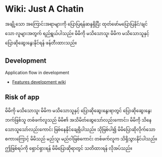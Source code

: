 # Wiki: Just A Chatin

အချို့သော အကြောင်းအရာများကို ပြောပြရန်ဆန္ဒရှိပြီး ထုတ်ဖော်မပြောပြနိုင်/ချင် သော လူများအတွက် ရည်ရွယ်ပါသည်။ မိမိကို မသိသောသူ၊ မိမိက မသိသောသူနှင့် ပြောဆိုဆွေးနွေးနိုင်ရန် ဖန်တီးထားသည်။

## Development

Application flow in development

- [Features development wiki](dev-features)

## Risk of app

မိမိကို မသိသောသူ၊ မိမိက မသိသောသူနှင့် ပြောဆိုဆွေးနွေးရာတွင် ပြောဆိုဆွေးနွေးဘက်ဖြစ်သူ တစ်ဖက်လူသည် မိမိ၏ အသိမိတ်ဆွေသော်လည်းကောင်း၊ မိမိကို သိနေသောသူသော်လည်းကောင်း ဖြစ်နေနိုင်ချေရှိပါသည်။ သိုဖြစ်ပါ၍ မိမိပြောဆိုလိုက်သော စကားကြောင့် မိမိသည် မည်သူ၊ မည်ဝါဖြစ်ကောင်း တစ်ဖက်လူက သိရှိသွားနိုင်ပါသည်။ ဤဖြစ်ရပ်ကို ရှောင်ရှားရန် မိမိပြောဆိုရာတွင် သတိထားရန် လိုအပ်သည်။
